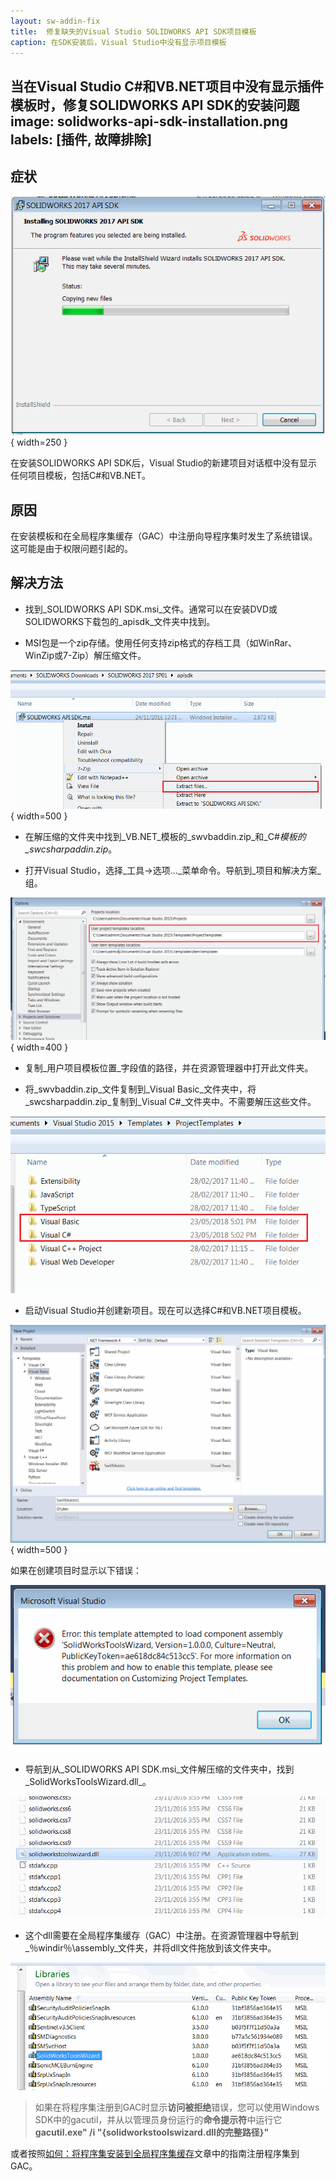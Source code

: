 ```yaml
---
layout: sw-addin-fix
title:  修复缺失的Visual Studio SOLIDWORKS API SDK项目模板
caption: 在SDK安装后，Visual Studio中没有显示项目模板
---
```

 当在Visual Studio C#和VB.NET项目中没有显示插件模板时，修复SOLIDWORKS API SDK的安装问题
image: solidworks-api-sdk-installation.png
labels: [插件, 故障排除]
---
## 症状
![SOLIDWORKS API SDK安装过程](solidworks-api-sdk-installation.png){ width=250 }

在安装SOLIDWORKS API SDK后，Visual Studio的新建项目对话框中没有显示任何项目模板，包括C#和VB.NET。

## 原因
在安装模板和在全局程序集缓存（GAC）中注册向导程序集时发生了系统错误。这可能是由于权限问题引起的。

## 解决方法

* 找到_SOLIDWORKS API SDK.msi_文件。通常可以在安装DVD或SOLIDWORKS下载包的_apisdk_文件夹中找到。

* MSI包是一个zip存储。使用任何支持zip格式的存档工具（如WinRar、WinZip或7-Zip）解压缩文件。

![解压缩.msi包](extract-solidworks-api-sdk-files.png){ width=500 }

* 在解压缩的文件夹中找到_VB.NET_模板的_swvbaddin.zip_和_C#_模板的_swcsharpaddin.zip_。

* 打开Visual Studio，选择_工具->选项..._菜单命令。导航到_项目和解决方案_组。

![Visual Studio中的项目和解决方案选项](visual-studio-projects-and-solutions-options.png){ width=400 }

* 复制_用户项目模板位置_字段值的路径，并在资源管理器中打开此文件夹。

* 将_swvbaddin.zip_文件复制到_Visual Basic_文件夹中，将_swcsharpaddin.zip_复制到_Visual C#_文件夹中。不需要解压这些文件。

![项目模板文件夹](project-templates-folder.png)

* 启动Visual Studio并创建新项目。现在可以选择C#和VB.NET项目模板。

![SOLIDWORKS插件的VB.NET项目模板](vbnet-addin-template.png){ width=500 }

如果在创建项目时显示以下错误：

![SolidWorksToolsWizard组件加载错误](solidworkstoolswizard-component-load-error.png)

* 导航到从_SOLIDWORKS API SDK.msi_文件解压缩的文件夹中，找到_SolidWorksToolsWizard.dll_。

![SolidWorksToolsWizard.dll](solidworkstoolswizard-dll.png)

* 这个dll需要在全局程序集缓存（GAC）中注册。在资源管理器中导航到_％windir％\assembly_文件夹，并将dll文件拖放到该文件夹中。

![SolidWorksToolsWizard dll在GAC中注册](solidworkstoolswizard-gac.png)

> 如果在将程序集注册到GAC时显示**访问被拒绝**错误，您可以使用Windows SDK中的gacutil，并从以管理员身份运行的**命令提示符**中运行它**gacutil.exe" /i "{solidworkstoolswizard.dll的完整路径}"**

或者按照[如何：将程序集安装到全局程序集缓存](https://docs.microsoft.com/zh-cn/dotnet/framework/app-domains/how-to-install-an-assembly-into-the-gac)文章中的指南注册程序集到GAC。